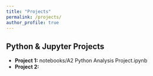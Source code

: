 ```yaml
---
title: "Projects"
permalink: /projects/
author_profile: true
---
```


## Python & Jupyter Projects

- **Project 1:** 
  notebooks/A2 Python Analysis Project.ipynb
- **Project 2:** 
